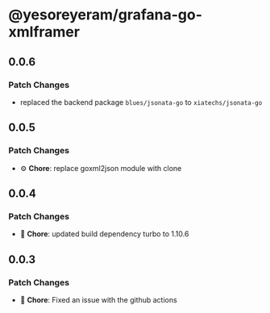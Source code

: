 # @yesoreyeram/grafana-go-xmlframer

## 0.0.6

### Patch Changes

- replaced the backend package `blues/jsonata-go` to `xiatechs/jsonata-go`

## 0.0.5

### Patch Changes

- ⚙️ **Chore**: replace goxml2json module with clone

## 0.0.4

### Patch Changes

- 🐛 **Chore**: updated build dependency turbo to 1.10.6

## 0.0.3

### Patch Changes

- 🐛 **Chore**: Fixed an issue with the github actions
